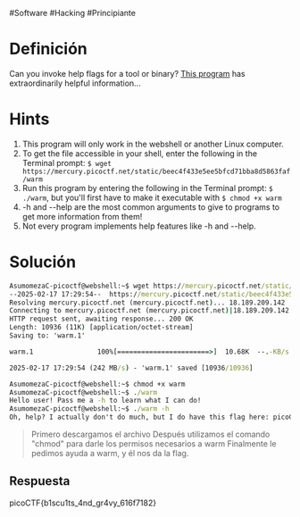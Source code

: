 #Software #Hacking #Principiante
# Definición
Can you invoke help flags for a tool or binary? [This program](https://mercury.picoctf.net/static/beec4f433e5ee5bfcd71bba8d5863faf/warm) has extraordinarily helpful information...
# Hints

1. This program will only work in the webshell or another Linux computer.
2. To get the file accessible in your shell, enter the following in the Terminal prompt: `$ wget https://mercury.picoctf.net/static/beec4f433e5ee5bfcd71bba8d5863faf/warm`
3. Run this program by entering the following in the Terminal prompt: `$ ./warm`, but you'll first have to make it executable with `$ chmod +x warm`
4. -h and --help are the most common arguments to give to programs to get more information from them!
5. Not every program implements help features like -h and --help.
# Solución

```cmd
AsumomezaC-picoctf@webshell:~$ wget https://mercury.picoctf.net/static/beec4f433e5ee5bfcd71bba8d5863faf/warm 
--2025-02-17 17:29:54--  https://mercury.picoctf.net/static/beec4f433e5ee5bfcd71bba8d5863faf/warm
Resolving mercury.picoctf.net (mercury.picoctf.net)... 18.189.209.142
Connecting to mercury.picoctf.net (mercury.picoctf.net)|18.189.209.142|:443... connected.
HTTP request sent, awaiting response... 200 OK
Length: 10936 (11K) [application/octet-stream]
Saving to: 'warm.1'

warm.1                100%[=======================>]  10.68K  --.-KB/s    in 0s      

2025-02-17 17:29:54 (242 MB/s) - 'warm.1' saved [10936/10936]

AsumomezaC-picoctf@webshell:~$ chmod +x warm
AsumomezaC-picoctf@webshell:~$ ./warm
Hello user! Pass me a -h to learn what I can do!
AsumomezaC-picoctf@webshell:~$ ./warm -h
Oh, help? I actually don't do much, but I do have this flag here: picoCTF{b1scu1ts_4nd_gr4vy_616f7182}
```

>Primero descargamos el archivo
>Después utilizamos el comando "chmod" para darle los permisos necesarios a warm
>Finalmente le pedimos ayuda a warm, y él nos da la flag.
## Respuesta
picoCTF{b1scu1ts_4nd_gr4vy_616f7182}